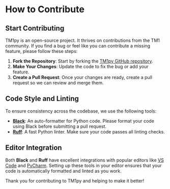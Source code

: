 # How to Contribute

## Start Contributing

TM1py is an open-source project. It thrives on contributions from the TM1 community. If you find a bug or feel like you can contribute a missing feature, please follow these steps:

1. **Fork the Repository**: Start by forking the [TM1py GitHub repository](https://github.com/cubewise-code/tm1py).
2. **Make Your Changes**: Update the code to fix the bug or add your feature.
3. **Create a Pull Request**: Once your changes are ready, create a pull request so we can review and merge them.

## Code Style and Linting

To ensure consistency across the codebase, we use the following tools:

- **[Black](https://black.readthedocs.io/en/stable/)**: An auto-formatter for Python code. Please format your code using Black before submitting a pull request.
- **[Ruff](https://beta.ruff.rs/docs/)**: A fast Python linter. Make sure your code passes all linting checks.

## Editor Integration

Both **Black** and **Ruff** have excellent integrations with popular editors like [VS Code](https://code.visualstudio.com/) and [PyCharm](https://www.jetbrains.com/pycharm/). Setting up these tools in your editor ensures that your code is automatically formatted and linted as you work.

Thank you for contributing to TM1py and helping to make it better!
